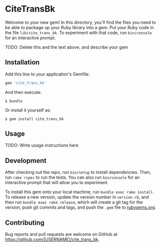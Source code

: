 # CiteTransBk

Welcome to your new gem! In this directory, you'll find the files you need to be able to package up your Ruby library into a gem. Put your Ruby code in the file `lib/cite_trans_bk`. To experiment with that code, run `bin/console` for an interactive prompt.

TODO: Delete this and the text above, and describe your gem

## Installation

Add this line to your application's Gemfile:

```ruby
gem 'cite_trans_bk'
```

And then execute:

    $ bundle

Or install it yourself as:

    $ gem install cite_trans_bk

## Usage

TODO: Write usage instructions here

## Development

After checking out the repo, run `bin/setup` to install dependencies. Then, run `rake rspec` to run the tests. You can also run `bin/console` for an interactive prompt that will allow you to experiment.

To install this gem onto your local machine, run `bundle exec rake install`. To release a new version, update the version number in `version.rb`, and then run `bundle exec rake release`, which will create a git tag for the version, push git commits and tags, and push the `.gem` file to [rubygems.org](https://rubygems.org).

## Contributing

Bug reports and pull requests are welcome on GitHub at https://github.com/[USERNAME]/cite_trans_bk.


